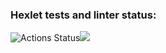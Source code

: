 ### Hexlet tests and linter status:
![Actions Status](https://github.com/Stepan19999993/fullstack-javascript-project-44/actions/workflows/hexlet-check.yml/badge.svg)<a href="https://codeclimate.com/github/Stepan19999993/fullstack-javascript-project-44/maintainability"><img src="https://api.codeclimate.com/v1/badges/a63658e6920252318329/maintainability" /></a>
